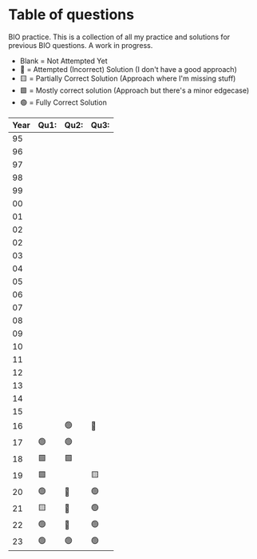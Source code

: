 # Table of questions

BIO practice. This is a collection of all my practice and solutions for previous BIO questions. A work in progress.

- Blank = Not Attempted Yet
- 🔷 = Attempted (Incorrect) Solution (I don't have a good approach)
- 🟨 = Partially Correct Solution (Approach where I'm missing stuff)
- 🟩 = Mostly correct solution (Approach but there's a minor edgecase)
- 🟢 = Fully Correct Solution

| Year | Qu1: | Qu2: | Qu3: |
| ---- | ---- | ---- | ---- |
| 95   |      |      |      |
| 96   |      |      |      |
| 97   |      |      |      |
| 98   |      |      |      |
| 99   |      |      |      |
| 00   |      |      |      |
| 01   |      |      |      |
| 02   |      |      |      |
| 02   |      |      |      |
| 03   |      |      |      |
| 04   |      |      |      |
| 05   |      |      |      |
| 06   |      |      |      |
| 07   |      |      |      |
| 08   |      |      |      |
| 09   |      |      |      |
| 10   |      |      |      |
| 11   |      |      |      |
| 12   |      |      |      |
| 13   |      |      |      |
| 14   |      |      |      |
| 15   |      |      |      |
| 16   |      | 🟢   | 🔷   |
| 17   | 🟢   | 🟢   |      |
| 18   | 🟩   | 🟩   |      |
| 19   | 🟩   |      | 🟨   |
| 20   | 🟢   | 🔷   | 🟢   |
| 21   | 🟨   | 🔷   | 🟢   |
| 22   | 🟢   | 🔷   | 🟢   |
| 23   | 🟢   | 🟢   | 🟢   |
